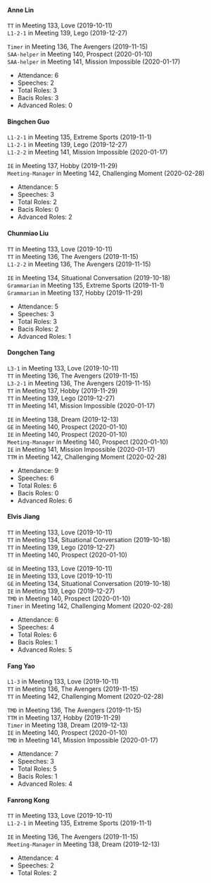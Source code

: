 #### Anne Lin
`TT` in Meeting 133, Love (2019-10-11)   
`L1-2-1` in Meeting 139, Lego (2019-12-27)    

`Timer` in Meeting 136, The Avengers (2019-11-15)      
`SAA-helper` in Meeting 140, Prospect (2020-01-10)      
`SAA-helper` in Meeting 141, Mission Impossible (2020-01-17)      

* Attendance:     6
* Speeches:       2
* Total Roles:    3
* Bacis Roles:    3
* Advanced Roles: 0

#### Bingchen Guo
`L1-2-1` in Meeting 135, Extreme Sports (2019-11-1)      
`L1-2-1` in Meeting 139, Lego (2019-12-27)    
`L1-2-2` in Meeting 141, Mission Impossible (2020-01-17)    

`IE` in Meeting 137, Hobby (2019-11-29)      
`Meeting-Manager` in Meeting 142, Challenging Moment (2020-02-28)      

* Attendance:     5
* Speeches:       3
* Total Roles:    2
* Bacis Roles:    0
* Advanced Roles: 2

#### Chunmiao Liu
`TT` in Meeting 133, Love (2019-10-11)   
`TT` in Meeting 136, The Avengers (2019-11-15)      
`L1-2-2` in Meeting 136, The Avengers (2019-11-15)      

`IE` in Meeting 134, Situational Conversation (2019-10-18)   
`Grammarian` in Meeting 135, Extreme Sports (2019-11-1)      
`Grammarian` in Meeting 137, Hobby (2019-11-29)      

* Attendance:     5
* Speeches:       3
* Total Roles:    3
* Bacis Roles:    2
* Advanced Roles: 1

#### Dongchen Tang
`L3-1` in Meeting 133, Love (2019-10-11)   
`TT` in Meeting 136, The Avengers (2019-11-15)      
`L3-2-1` in Meeting 136, The Avengers (2019-11-15)      
`TT` in Meeting 137, Hobby (2019-11-29)      
`TT` in Meeting 139, Lego (2019-12-27)    
`TT` in Meeting 141, Mission Impossible (2020-01-17)    

`IE` in Meeting 138, Dream (2019-12-13)      
`GE` in Meeting 140, Prospect (2020-01-10)      
`IE` in Meeting 140, Prospect (2020-01-10)      
`Meeting-Manager` in Meeting 140, Prospect (2020-01-10)      
`IE` in Meeting 141, Mission Impossible (2020-01-17)      
`TTM` in Meeting 142, Challenging Moment (2020-02-28)      

* Attendance:     9
* Speeches:       6
* Total Roles:    6
* Bacis Roles:    0
* Advanced Roles: 6

#### Elvis Jiang
`TT` in Meeting 133, Love (2019-10-11)   
`TT` in Meeting 134, Situational Conversation (2019-10-18)   
`TT` in Meeting 139, Lego (2019-12-27)    
`TT` in Meeting 140, Prospect (2020-01-10)    

`GE` in Meeting 133, Love (2019-10-11)   
`IE` in Meeting 133, Love (2019-10-11)   
`GE` in Meeting 134, Situational Conversation (2019-10-18)   
`IE` in Meeting 139, Lego (2019-12-27)      
`TMD` in Meeting 140, Prospect (2020-01-10)      
`Timer` in Meeting 142, Challenging Moment (2020-02-28)      

* Attendance:     6
* Speeches:       4
* Total Roles:    6
* Bacis Roles:    1
* Advanced Roles: 5

#### Fang Yao
`L1-3` in Meeting 133, Love (2019-10-11)   
`TT` in Meeting 136, The Avengers (2019-11-15)      
`TT` in Meeting 142, Challenging Moment (2020-02-28)    

`TMD` in Meeting 136, The Avengers (2019-11-15)      
`TTM` in Meeting 137, Hobby (2019-11-29)      
`Timer` in Meeting 138, Dream (2019-12-13)      
`IE` in Meeting 140, Prospect (2020-01-10)      
`TMD` in Meeting 141, Mission Impossible (2020-01-17)      

* Attendance:     7
* Speeches:       3
* Total Roles:    5
* Bacis Roles:    1
* Advanced Roles: 4

#### Fanrong Kong
`TT` in Meeting 133, Love (2019-10-11)   
`L1-2-1` in Meeting 135, Extreme Sports (2019-11-1)      

`IE` in Meeting 136, The Avengers (2019-11-15)      
`Meeting-Manager` in Meeting 138, Dream (2019-12-13)      

* Attendance:     4
* Speeches:       2
* Total Roles:    2

